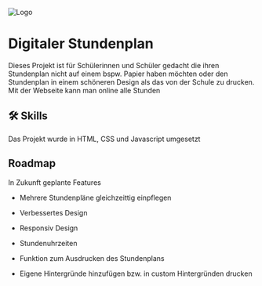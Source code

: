 ![Logo](https://ubodigat.com/bilder/ubodigatlogobreit.png)

# Digitaler Stundenplan

Dieses Projekt ist für Schülerinnen und Schüler gedacht die ihren Stundenplan nicht auf einem bspw. Papier haben möchten oder den Stundenplan in einem schöneren Design als das von der Schule zu drucken. Mit der Webseite kann man online alle Stunden 

## 🛠 Skills
Das Projekt wurde in HTML, CSS und Javascript umgesetzt

## Roadmap
In Zukunft geplante Features

- Mehrere Stundenpläne gleichzeittig einpflegen

- Verbessertes Design

- Responsiv Design

- Stundenuhrzeiten

- Funktion zum Ausdrucken des Stundenplans

- Eigene Hintergründe hinzufügen bzw. in custom Hintergründen drucken
